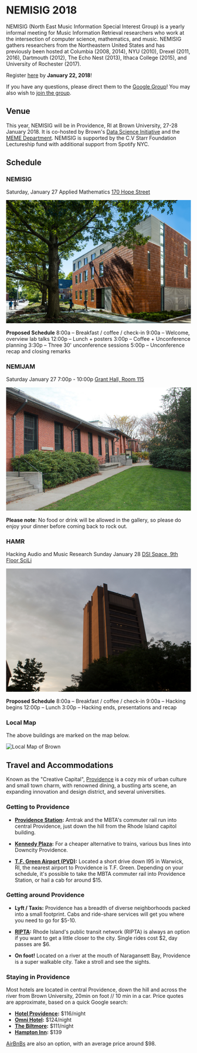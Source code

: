 # NEMISIG 2018

NEMISIG (North East Music Information Special Interest Group) is a yearly informal meeting for Music Information Retrieval researchers who work at the intersection of computer science, mathematics, and music. NEMISIG gathers researchers from the Northeastern United States and has previously been hosted at Columbia (2008, 2014), NYU (2010), Drexel (2011, 2016), Dartmouth (2012), The Echo Nest (2013), Ithaca College (2015), and University of Rochester (2017).

Register [here](https://docs.google.com/forms/d/e/1FAIpQLSc2GN0gceDOH0MgUJEdeqX86h0ZJMt_XWERf_NWrvcGPBN1Jw/viewform) by **January 22, 2018**!

If you have any questions, please direct them to the [Google Group](mailto:nemisig@googlegroups.com)! You may also wish to [join the group](https://groups.google.com/forum/#!forum/nemisig).

## Venue

This year, NEMISIG will be in Providence, RI at Brown University, 27-28 January 2018. It is co-hosted by Brown's [Data Science Initiative](https://www.brown.edu/initiatives/data-science/) and the [MEME Department](https://www.brown.edu/academics/music/computer-music-multimedia-meme). NEMISIG is supported by the C.V Starr Foundation Lectureship fund with additional support from Spotify NYC.


## Schedule

### NEMISIG
Saturday, January 27
Applied Mathematics
[170 Hope Street](https://goo.gl/maps/7MFwbeDHgVx)

![Applied Mathematics - image from Brown University Image Gallery](/images/AppliedMath.jpg)

**Proposed Schedule**
8:00a – Breakfast / coffee / check-in
9:00a – Welcome, overview lab talks
12:00p – Lunch + posters
3:00p – Coffee + Unconference planning
3:30p – Three 30' unconference sessions
5:00p – Unconference recap and closing remarks


### NEMIJAM
Saturday January 27
7:00p - 10:00p
[Grant Hall, Room 115](https://goo.gl/maps/dhn2z5uMdLH2)

![Grant Hall - image from Brown University Image Gallery](/images/music.jpg)

**Please note**: No food or drink will be allowed in the gallery, so please do enjoy your dinner before coming back to rock out.


### HAMR
Hacking Audio and Music Research
Sunday January 28
[DSI Space, 9th Floor SciLi](https://goo.gl/maps/YVL1tjC3L462)

![SciLi - image from Brown University Image Gallery](/images/SciLi.jpg)

**Proposed Schedule**
8:00a – Breakfast / coffee / check-in
9:00a – Hacking begins
12:00p – Lunch
3:00p – Hacking ends, presentations and recap

### Local Map

The above buildings are marked on the map below.

![Local Map of Brown](/images/brown_map.png)


## Travel and Accommodations

Known as the "Creative Capital", [Providence](http://www.goprovidence.com/) is a cozy mix of urban culture and small town charm, with renowned dining, a bustling arts scene, an expanding innovation and design district, and several universities.


### Getting to Providence

- **[Providence Station](https://www.amtrak.com/content/amtrak/en-us/stations/pvd.html):** Amtrak and the MBTA's commuter rail run into central Providence, just down the hill from the Rhode Island capitol building.

- **[Kennedy Plaza](http://provparksconservancy.org/visit/):** For a cheaper alternative to trains, various bus lines into Downcity Providence.

- **[T.F. Green Airport (PVD)](http://www.pvdairport.com/):** Located a short drive down I95 in Warwick, RI, the nearest airport to Providence is T.F. Green. Depending on your schedule, it's possible to take the MBTA commuter rail into Providence Station, or hail a cab for around $15.

### Getting around Providence

- **Lyft / Taxis:** Providence has a breadth of diverse neighborhoods packed into a small footprint. Cabs and ride-share services will get you where you need to go for $5-10.

- **[RIPTA](https://www.ripta.com/):** Rhode Island's public transit network (RIPTA) is always an option if you want to get a little closer to the city. Single rides cost $2, day passes are $6.

- **On foot!** Located on a river at the mouth of Naragansett Bay, Providence is a super walkable city. Take a stroll and see the sights.

### Staying in Providence

Most hotels are located in central Providence, down the hill and across the river from Brown University, 20min on foot // 10 min in a car. Price quotes are approximate, based on a quick Google search:

- **[Hotel Providence](https://www.hotelprovidence.com/):** $116/night
- **[Omni Hotel](https://www.omnihotels.com/hotels/providence):** $124/night
- **[The Biltmore](https://www.providencebiltmore.com/):** $111/night
- **[Hampton Inn](http://hamptoninn3.hilton.com/en/hotels/rhode-island/hampton-inn-and-suites-providence-downtown-PVDWYHX/index.html):** $139

[AirBnBs](https://www.airbnb.com/a/Providence--United-States) are also an option, with an average price around $98.
